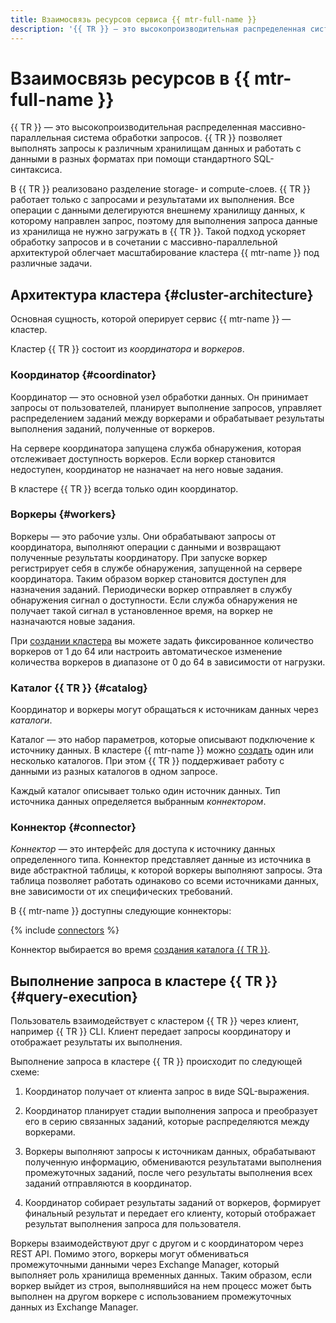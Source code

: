 ```yaml
---
title: Взаимосвязь ресурсов сервиса {{ mtr-full-name }}
description: '{{ TR }} — это высокопроизводительная распределенная система обработки запросов, работающая как SQL-движок. Сервис {{ mtr-name }} позволяет выполнять запросы к различным хранилищам данных и работать с данными в разных форматах при помощи стандартного SQL-синтаксиса. Основная сущность, которой оперирует сервис {{ mtr-name }}, — кластер.'
---
```


# Взаимосвязь ресурсов в {{ mtr-full-name }}

{{ TR }} — это высокопроизводительная распределенная массивно-параллельная система обработки запросов. {{ TR }} позволяет выполнять запросы к различным хранилищам данных и работать с данными в разных форматах при помощи стандартного SQL-синтаксиса.

В {{ TR }} реализовано разделение storage- и compute-слоев. {{ TR }} работает только с запросами и результатами их выполнения. Все операции с данными делегируются внешнему хранилищу данных, к которому направлен запрос, поэтому для выполнения запроса данные из хранилища не нужно загружать в {{ TR }}. Такой подход ускоряет обработку запросов и в сочетании с массивно-параллельной архитектурой облегчает масштабирование кластера {{ mtr-name }} под различные задачи.

## Архитектура кластера {#cluster-architecture}

Основная сущность, которой оперирует сервис {{ mtr-name }} — кластер.

Кластер {{ TR }}  состоит из _координатора_ и _воркеров_.

### Координатор {#coordinator}

Координатор — это основной узел обработки данных. Он принимает запросы от пользователей, планирует выполнение запросов, управляет распределением заданий между воркерами и обрабатывает результаты выполнения заданий, полученные от воркеров.

На сервере координатора запущена служба обнаружения, которая отслеживает доступность воркеров. Если воркер становится недоступен, координатор не назначает на него новые задания.

В кластере {{ TR }} всегда только один координатор.

### Воркеры {#workers}

Воркеры — это рабочие узлы. Они обрабатывают запросы от координатора, выполняют операции с данными и возвращают полученные результаты координатору. При запуске воркер регистрирует себя в службе обнаружения, запущенной на сервере координатора. Таким образом воркер становится доступен для назначения заданий. Периодически воркер отправляет в службу обнаружения сигнал о доступности. Если служба обнаружения не получает такой сигнал в установленное время, на воркер не назначаются новые задания.

При [создании кластера](../operations/cluster-create.md) вы можете задать фиксированное количество воркеров от 1 до 64 или настроить автоматическое изменение количества воркеров в диапазоне от 0 до 64 в зависимости от нагрузки.

### Каталог {{ TR }} {#catalog}

Координатор и воркеры могут обращаться к источникам данных через _каталоги_.

Каталог — это набор параметров, которые описывают подключение к источнику данных. В кластере {{ mtr-name }} можно [создать](../operations/catalog-create.md) один или несколько каталогов. При этом {{ TR }} поддерживает работу с данными из разных каталогов в одном запросе.

Каждый каталог описывает только один источник данных. Тип источника данных определяется выбранным _коннектором_.

### Коннектор {#connector}

_Коннектор_ — это интерфейс для доступа к источнику данных определенного типа. Коннектор представляет данные из источника в виде абстрактной таблицы, к которой воркеры выполняют запросы. Эта таблица позволяет работать одинаково со всеми источниками данных, вне зависимости от их специфических требований.

В {{ mtr-name }} доступны следующие коннекторы:

{% include [connectors](../../_includes/managed-trino/connector-list.md) %}

Коннектор выбирается во время [создания каталога {{ TR }}](../operations/catalog-create.md).

## Выполнение запроса в кластере {{ TR }} {#query-execution}

Пользователь взаимодействует с кластером {{ TR }} через клиент, например {{ TR }} CLI. Клиент передает запросы координатору и отображает результаты их выполнения.

Выполнение запроса в кластере {{ TR }} происходит по следующей схеме:

1. Координатор получает от клиента запрос в виде SQL-выражения.

1. Координатор планирует стадии выполнения запроса и преобразует его в серию связанных заданий, которые распределяются между воркерами.

1. Воркеры выполняют запросы к источникам данных, обрабатывают полученную информацию, обмениваются результатами выполнения промежуточных заданий, после чего результаты выполнения всех заданий отправляются в координатор.

1. Координатор собирает результаты заданий от воркеров, формирует финальный результат и передает его клиенту, который отображает результат выполнения запроса для пользователя.

Воркеры взаимодействуют друг с другом и с координатором через REST API. Помимо этого, воркеры могут обмениваться промежуточными данными через Exchange Manager, который выполняет роль хранилища временных данных. Таким образом, если воркер выйдет из строя, выполнявшийся на нем процесс может быть выполнен на другом воркере с использованием промежуточных данных из Exchange Manager.
